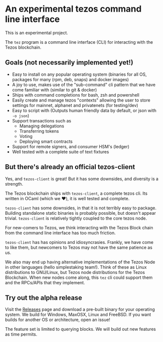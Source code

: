 # An experimental tezos command line interface

This is an experimental project.

The `tez` program is a command line interface (CLI) for interacting with the Tezos blockchain.

## Goals (not necessarily implemented yet!)

* Easy to install on any popular operating system (binaries for all OS, packages for many (rpm, deb, snaps) and docker images)
* A joy to use, makes use of the "sub-command" cli pattern that we have come familiar with (similar to git & docker)
* Ships with command completions for bash, zsh and powershell
* Easily create and manage tezos "contexts" allowing the user to store settings for mainnet, alphanet and privatenets (for testing/dev)
* Easy to script with (Outputs human friendly data by default, or json with `-o json`)
* Support transactions such as
  * Managing delegations
  * Transferring tokens
  * Voting
  * Deploying smart contracts
* Support for remote signers, and consumer HSM's (ledger)
* Well tested with a complete suite of text fixtures

## But there's already an official tezos-client

Yes, and `tezos-client` is great! But it has some downsides, and diversity is a strength.

The Tezos blockchain ships with `tezos-client`, a complete tezos cli. Its written in OCaml (which we ❤️), it is well tested and complete.

`tezos-client` has some downsides, in that it is not terribly easy to package. Building standalone static binaries is probably possible, but doesn't appear trivial. `tezos-client` is relatively tightly coupled to the core tezos node.

For new-comers to Tezos, we think interacting with the Tezos Block chain from the command line interface has too much friction.

`tezos-client` has has opinions and idiosyncrasies. Frankly, we have come to like them, but newcomers to Tezos may not have the same patience as us.

We also may end up having alternative implementations of the Tezos Node in other languages (hello simplestaking team!). Think of these as Linux distributions to GNU/Linux, but Tezos node distributions for the Tezos Blockchain. When new nodes come along, this `tez` cli could support them and the RPCs/APIs that they implement.

## Try out the alpha release

Visit the [Releases](https://github.com/ecadlabs/tez/releases) page and download a pre-built binary for your operating system. We build for Windows, MaxOSX, Linux and FreeBSD. If you want builds for another OS or architecture, open an issue!

The feature set is limited to querying blocks. We will build out new features as time permits.
